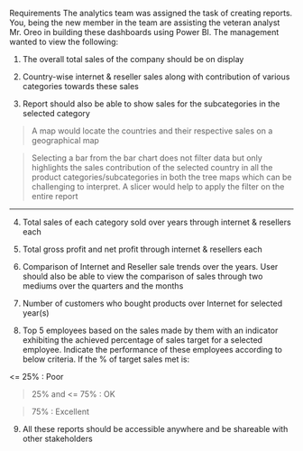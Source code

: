 Requirements
The analytics team was assigned the task of creating reports. You, being the new member in the team are assisting the veteran analyst Mr. Oreo in building these dashboards using Power BI. The management wanted to view the following:

1. The overall total sales of the company should be on display

2. Country-wise internet & reseller sales along with contribution of various categories towards these sales

3. Report should also be able to show sales for the subcategories in the selected category

> A map would locate the countries and their respective sales on a geographical map

> Selecting a bar from the bar chart does not filter data but only highlights the sales contribution of the selected country in all the product categories/subcategories in both the tree maps which can be challenging to interpret. A slicer would help to apply the filter on the entire report
------------------
4. Total sales of each category sold over years through internet & resellers each

5. Total gross profit and net profit through internet & resellers each

6. Comparison of Internet and Reseller sale trends over the years. User should also be able to view the comparison of sales through two mediums over the quarters and the months

7. Number of customers who bought products over Internet for selected year(s)

8. Top 5 employees based on the sales made by them with an indicator exhibiting the achieved percentage of sales target for a selected employee. Indicate the performance of these employees according to below criteria. If the % of target sales met is:

<= 25% : Poor

> 25% and <= 75% : OK

> 75% : Excellent

9. All these reports should be accessible anywhere and be shareable with other stakeholders
